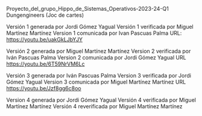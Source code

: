 
Proyecto_del_grupo_Hippo_de_Sistemas_Operativos-2023-24-Q1
Dungengineers (Joc de cartes)

Versión 1 generada por Jordi Gómez Yagual
Versión 1 verificada por Miguel Martínez Martínez
Version 1 comunicada por Ivan Pascuas Palma
URL: https://youtu.be/uakGkLJbYJY

Versión 2 generada por Miguel Martínez Martínez
Version 2 verificada por Iván Pascuas Palma
Version 2 comunicada por Jordi Gómez Yagual
URL https://youtu.be/6T59NrVM6Lc

Versión 3 generada por Iván Pascuas Palma
Version 3 verificada por Jordi Gómez Yagual
Version 3 comunicada por Miguel Martínez Martínez
URL https://youtu.be/Jzf8gg6c8oo

Version 4 generada por Jordi Gómez Yagual
Versión 4 verificada por Miguel Martínez Martínez
Versión 4 reverificada por Miguel Martínez Martínez
